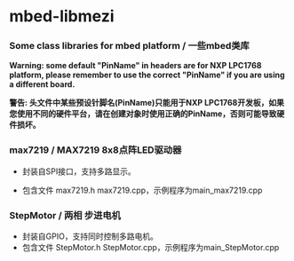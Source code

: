 # mbed-libmezi

### Some class libraries for mbed platform / 一些mbed类库

  

**Warning: some default "PinName" in headers are for NXP LPC1768 platform, please remember to use the correct "PinName" if you are using a different board.**

**警告: 头文件中某些预设针脚名(PinName)只能用于NXP LPC1768开发板，如果您使用不同的硬件平台，请在创建对象时使用正确的PinName，否则可能导致硬件损坏。** 

  

### max7219 / MAX7219 8x8点阵LED驱动器

- 封装自SPI接口，支持多路显示。

- 包含文件 max7219.h max7219.cpp，示例程序为main_max7219.cpp

### StepMotor / 两相 步进电机

- 封装自GPIO，支持同时控制多路电机。
- 包含文件 StepMotor.h StepMotor.cpp，示例程序为main_StepMotor.cpp




